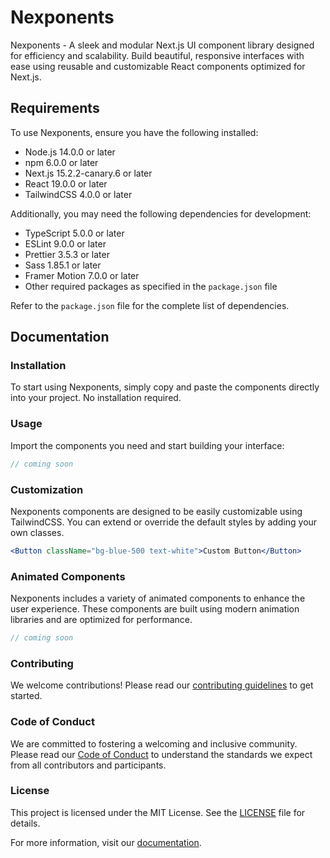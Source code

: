 # Nexponents

Nexponents - A sleek and modular Next.js UI component library designed for efficiency and scalability. Build beautiful, responsive interfaces with ease using reusable and customizable React components optimized for Next.js.

## Requirements

To use Nexponents, ensure you have the following installed:

- Node.js 14.0.0 or later
- npm 6.0.0 or later
- Next.js 15.2.2-canary.6 or later
- React 19.0.0 or later
- TailwindCSS 4.0.0 or later

Additionally, you may need the following dependencies for development:

- TypeScript 5.0.0 or later
- ESLint 9.0.0 or later
- Prettier 3.5.3 or later
- Sass 1.85.1 or later
- Framer Motion 7.0.0 or later
- Other required packages as specified in the `package.json` file

Refer to the `package.json` file for the complete list of dependencies.

## Documentation

### Installation

To start using Nexponents, simply copy and paste the components directly into your project. No installation required.

### Usage

Import the components you need and start building your interface:

```jsx
// coming soon
```

### Customization

Nexponents components are designed to be easily customizable using TailwindCSS. You can extend or override the default styles by adding your own classes.

```jsx
<Button className="bg-blue-500 text-white">Custom Button</Button>
```

### Animated Components

Nexponents includes a variety of animated components to enhance the user experience. These components are built using modern animation libraries and are optimized for performance.

```jsx
// coming soon
```

### Contributing

We welcome contributions! Please read our [contributing guidelines](CONTRIBUTING.md) to get started.

### Code of Conduct

We are committed to fostering a welcoming and inclusive community. Please read our [Code of Conduct](CODE_OF_CONDUCT.md) to understand the standards we expect from all contributors and participants.

### License

This project is licensed under the MIT License. See the [LICENSE](LICENSE) file for details.

For more information, visit our [documentation](https://nexponents.example.com/docs).
